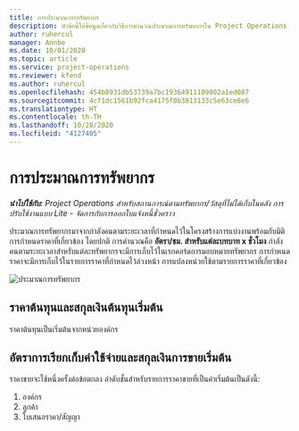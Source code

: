 ```yaml
---
title: การประมาณการทรัพยากร
description: หัวข้อนี้ให้ข้อมูลเกี่ยวกับวิธีการคำนวณประมาณการทรัพยากรใน Project Operations
author: ruhercul
manager: Annbe
ms.date: 10/01/2020
ms.topic: article
ms.service: project-operations
ms.reviewer: kfend
ms.author: ruhercul
ms.openlocfilehash: 454b8931db53739a7bc19364911109802a1ed087
ms.sourcegitcommit: 4cf1dc1561b92fca4175f0b3813133c5e63ce8e6
ms.translationtype: HT
ms.contentlocale: th-TH
ms.lasthandoff: 10/28/2020
ms.locfileid: "4127405"
---
```

# <a name="resource-estimates"></a>การประมาณการทรัพยากร

_**นำไปใช้กับ:** Project Operations สำหรับสถานการณ์ตามทรัพยากร/วัสดุที่ไม่ได้เก็บในคลัง การปรับใช้งานแบบ Lite - จัดการกับการออกใบแจ้งหนี้ชั่วคราว_

ประมาณการทรัพยากรมาจากกำลังคนตามระยะเวลาที่กำหนดไว้ในโครงสร้างการแบ่งงานพร้อมกับมิติการกำหนดราคาที่เกี่ยวข้อง โดยปกติ การคำนวณคือ **อัตรา/ชม. สำหรับแต่ละบทบาท x ชั่วโมง** กำลังคนตามระยะเวลาสำหรับแต่ละทรัพยากรจะมีการเก็บไว้ในเรกคอร์ดการมอบหมายทรัพยากร การกำหนดราคาจะมีการเก็บไว้ในรายการราคาที่กำหนดไว้ล่วงหน้า การแปลงหน่วยใช้ตามรายการราคาที่เกี่ยวข้อง

![ประมาณการทรัพยากร](./media/navigation12.png)

## <a name="default-cost-price-and-cost-currency"></a>ราคาต้นทุนและสกุลเงินต้นทุนเริ่มต้น

ราคาต้นทุนเป็นเริ่มต้นจากหน่วยองค์กร

## <a name="default-bill-rate-and-sales-currency"></a>อัตราการเรียกเก็บค่าใช้จ่ายและสกุลเงินการขายเริ่มต้น

ราคาขายจะใช้หนึ่งครั้งต่อข้อตกลง ลำดับชั้นสำหรับรายการราคาขายที่เป็นค่าเริ่มต้นเป็นดังนี้:

1. องค์กร
2. ลูกค้า
3. ใบเสนอราคา/สัญญา
